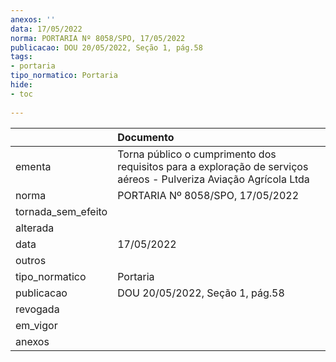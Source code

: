 ```yaml
---
anexos: ''
data: 17/05/2022
norma: PORTARIA Nº 8058/SPO, 17/05/2022
publicacao: DOU 20/05/2022, Seção 1, pág.58
tags:
- portaria
tipo_normatico: Portaria
hide: 
- toc 
 
---
```


|                    | Documento                                                                                                         |
|:-------------------|:------------------------------------------------------------------------------------------------------------------|
| ementa             | Torna público o cumprimento dos requisitos para a exploração de serviços aéreos - Pulveriza Aviação Agrícola Ltda |
| norma              | PORTARIA Nº 8058/SPO, 17/05/2022                                                                                  |
| tornada_sem_efeito |                                                                                                                   |
| alterada           |                                                                                                                   |
| data               | 17/05/2022                                                                                                        |
| outros             |                                                                                                                   |
| tipo_normatico     | Portaria                                                                                                          |
| publicacao         | DOU 20/05/2022, Seção 1, pág.58                                                                                   |
| revogada           |                                                                                                                   |
| em_vigor           |                                                                                                                   |
| anexos             |                                                                                                                   |